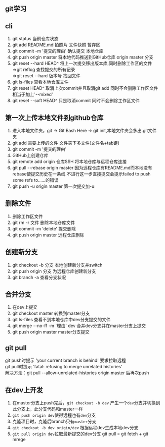 ## git学习
## cli
1. git status  当前仓库状态
2. git add README.md   拍照片 文件快照 暂存区
3. git commit -m '提交的理由'  确认提交 本地仓库
4. git push origin master  将本地代码推送到GitHub仓库 origin master 分支
5. git reset --hard HEAD^ 将上一次提交移出版本库,同时删除工作区的文件  
=>git reflog 查找提交的所有记录  
=>git reset --hard 版本号 找回文件
6. git ls-files 查看本地仓库文件
7. git reset HEAD^ 取消上次commit并且取消git add 同时不会删除工作区文件 相当于加上'--mixed'
8. git reset --soft HEAD^ 只是取消commit 同时不会删除工作区文件
## 第一次上传本地文件到github仓库
1. 进入本地文件夹，git -> Git Bash Here -> git init,本地文件夹会多出.git文件夹
2. git add 需要上传的文件   文件夹下多文件(文件名+tab键)
3. git commit -m '提交的理由'
4. GitHub上创建仓库
5. git remote add origin 仓库SSH    将本地仓库与远程仓库连接
6. git pull --rebase origin master  因为远程仓库有README.md而本地没有 rebase使提交历史在一条线 不进行这一步直接提交会提示failed to push some refs to......的错误
7. git push -u origin master 第一次提交加-u
## 删除文件
1. 删除工作区文件
2. git rm -r 文件 删除本地仓库文件
3. git commit -m 'delete' 提交删除
4. git push origin master 远程仓库删除 
## 创建新分支
1. git checkout -b 分支 本地创建新分支并switch
2. git push origin 分支 为远程仓库创建新分支
3. git branch -a 查看分支状况
## 合并分支
1. 在dev上提交
2. git checkout master 转换到master分支
3. git ls-files 查看不到本地仓库中dev分支提交的文件
4. git merge --no-ff -m '理由' dev 合并dev分支并在master分支上提交
5. git push origin master master分支提交
## git pull
git push时提示 'your current branch is behind' 要求拉取远程  
git pull时提示 'fatal: refusing to merge unrelated histories'  
解决方法：git pull --allow-unrelated-histories origin master 后再次push
## 在dev上开发
1. 在master分支上push完后，`git checkout -b dev` 产生一个`dev`分支并切换到此分支上，此分支代码和master一样
2. `git push origin dev`使得远程也有`dev`分支
3. 克隆项目时，克隆后branch只有`master`分支
4. `git checkout -b dev origin/dev` 根据远程dev生成本地dev分支
5. `git pull origin dev`拉取最新提交的dev分支 git pull = git fetch + git mrege